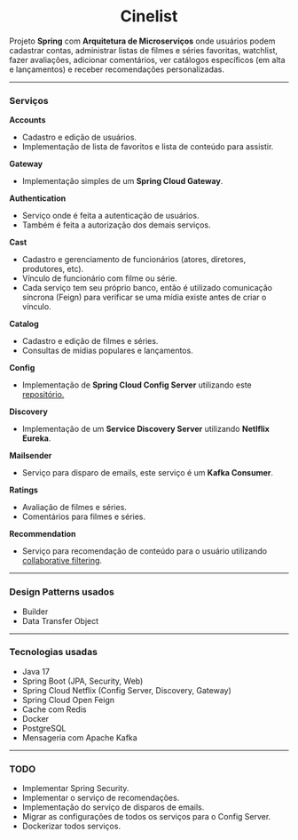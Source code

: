 <h1 align="center">Cinelist</h1>

<p>
Projeto <b>Spring</b> com <b>Arquitetura de Microserviços</b> onde usuários podem cadastrar contas, administrar listas de filmes e séries favoritas, watchlist, fazer avaliações, adicionar comentários,
ver catálogos específicos (em alta e lançamentos) e receber recomendações personalizadas.
</p>

<hr>
<h3>Serviços</h3>
<p>
    <b>Accounts</b>
        <ul>
            <li>Cadastro e edição de usuários.</li>
            <li>Implementação de lista de favoritos e lista de conteúdo para assistir.</li>
        </ul>
</p>

<p>
    <b>Gateway</b>
        <ul>
            <li>Implementação simples de um <b>Spring Cloud Gateway</b>.</li>
        </ul>
</p>

<p>
    <b>Authentication</b>
        <ul>
            <li>Serviço onde é feita a autenticação de usuários.</li>
            <li>Também é feita a autorização dos demais serviços.</li>
        </ul>
</p>

<p>
    <b>Cast</b>
        <ul>
            <li>Cadastro e gerenciamento de funcionários (atores, diretores, produtores, etc).</li>
            <li>Vínculo de funcionário com filme ou série. </li>
            <li>Cada serviço tem seu próprio banco, então é utilizado comunicação síncrona (Feign) para verificar se uma mídia existe antes de criar o vínculo.</li>
        </ul>
</p>

<p>
    <b>Catalog</b>
        <ul>
            <li>Cadastro e edição de filmes e séries.</li>
            <li>Consultas de mídias populares e lançamentos.</li>
        </ul>
</p>

<p>
    <b>Config</b>
    <ul>
        <li>Implementação de <b>Spring Cloud Config Server</b> utilizando este <a href="github.com/douglasbello/cinelist-microservices-configserver">repositório.</a></li>
    </ul>
</p>

<p>
    <b>Discovery</b>
    <ul>
        <li>Implementação de um <b>Service Discovery Server</b> utilizando <b>Netlflix Eureka</b>.</li>
    </ul>
</p>

<p>
    <b>Mailsender</b>
    <ul>
        <li>Serviço para disparo de emails, este serviço é um <b>Kafka Consumer</b>.</li>
    </ul>
</p>

<p>
    <b>Ratings</b>
    <ul>
        <li>Avaliação de filmes e séries.</li>
        <li>Comentários para filmes e séries.</li>
    </ul>
</p>

<p>
    <b>Recommendation</b>
        <ul>
            <li>Serviço para recomendação de conteúdo para o usuário utilizando <a href="https://en.wikipedia.org/wiki/Collaborative_filtering">collaborative filtering</a>.</li>
        </ul>
</p>

<hr>

<h3>Design Patterns usados</h3>

<ul>
    <li>Builder</li>
    <li>Data Transfer Object</li>
</ul>

<hr>

<h3>Tecnologias usadas</h3>

<ul>
    <li>Java 17</li>
    <li>Spring Boot (JPA, Security, Web)</li>
    <li>Spring Cloud Netflix (Config Server, Discovery, Gateway)</li>
    <li>Spring Cloud Open Feign</li>
    <li>Cache com Redis</li>
    <li>Docker</li>
    <li>PostgreSQL</li>
    <li>Mensageria com Apache Kafka</li>
</ul>

<hr>

<h3>TODO</h3>
<ul>
    <li>Implementar Spring Security.</li>
    <li>Implementar o serviço de recomendações.</li>
    <li>Implementação do serviço de disparos de emails.</li>
    <li>Migrar as configurações de todos os serviços para o Config Server.</li>
    <li>Dockerizar todos serviços.</li>
</ul>